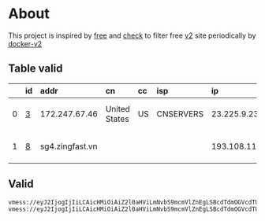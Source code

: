 
# About

This project is inspired by [free](https://github.com/freefq/free) and [check](https://github.com/yeahwu/check) to filter free [v2](https://github.com/v2fly/v2ray-core) site periodically by [docker-v2](https://hub.docker.com/r/v2ray/official)

    

## Table valid
|    | id                 | addr            | cn            | cc   | isp       | ip             | chatgpt          |
|---:|:-------------------|:----------------|:--------------|:-----|:----------|:---------------|:-----------------|
|  0 | [3](config/3.json) | 172.247.67.46   | United States | US   | CNSERVERS | 23.225.9.234   | Yes (Region: US) |
|  1 | [8](config/8.json) | sg4.zingfast.vn |               |      |           | 193.108.118.34 | Yes (Region: DE) |

## Valid
```
vmess://eyJ2IjogIjIiLCAicHMiOiAiZ2l0aHViLmNvbS9mcmVlZnEgLSBcdTdmOGVcdTU2ZmRcdTUyYTBcdTUyMjlcdTc5OGZcdTVjM2NcdTRlOWFcdTVkZGVcdTZkMWJcdTY3NDlcdTc3ZjZDb3BlcmF0aW9uIENvbG9jdGlvblx1NjU3MFx1NjM2ZVx1NGUyZFx1NWZjMyAzIiwgImFkZCI6ICIxNzIuMjQ3LjY3LjQ2IiwgInBvcnQiOiAiNTAwMzUiLCAidHlwZSI6ICJub25lIiwgImlkIjogIjIyNzhlZmU0LWFkMGMtNDdjZS05NDgwLTA2ODYwODM2OGQ3NiIsICJhaWQiOiAiNjQiLCAibmV0IjogInRjcCIsICJwYXRoIjogIi8iLCAiaG9zdCI6ICIiLCAidGxzIjogIiJ9
vmess://eyJ2IjogIjIiLCAicHMiOiAiZ2l0aHViLmNvbS9mcmVlZnEgLSBcdTdmOGVcdTU2ZmQgIDgiLCAiYWRkIjogInNnNC56aW5nZmFzdC52biIsICJwb3J0IjogODAsICJpZCI6ICI1MzM3MjRhZC01OGVmLTQxNDctODhkYy05ZGE1MjNjMTVmYzQiLCAiYWlkIjogMCwgInNjeSI6ICJhdXRvIiwgIm5ldCI6ICJ3cyIsICJob3N0IjogInNnNC56aW5nZmFzdC52biIsICJwYXRoIjogIi9hbnRpMTMuemluZ2Zhc3Qudm4iLCAidGxzIjogIiJ9
```

